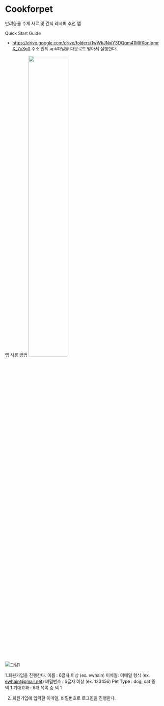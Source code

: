 # Cookforpet
반려동물 수제 사료 및 간식 레시피 추천 앱

Quick Start Guide

-  https://drive.google.com/drive/folders/1wWkJNxiY3DQqm41MIfKonIqmrX_7xXg0  주소 안의 apk파일을 다운로드 받아서 실행한다.
 
앱 사용 방법
<img width="50%" src="https://user-images.githubusercontent.com/89790235/172294840-9c563e29-4bd7-4d3f-8ef7-296c6447d8ea.png"/>

![그림1](https://user-images.githubusercontent.com/89790235/172295170-3128d3fa-6c4a-434d-adf4-1fecbdb8cc3a.png)



1.회원가입을 진행한다.
이름 : 6글자 이상 (ex. ewhain)
이메일: 이메일 형식 (ex. ewhain@gmail.net)
비밀번호 : 6글자 이상 (ex. 123456)
Pet Type : dog, cat 중 택 1
기대효과 : 6개 목록 중 택 1


2. 회원가입에 입력한 이메일, 비밀번호로 로그인을 진행한다.


